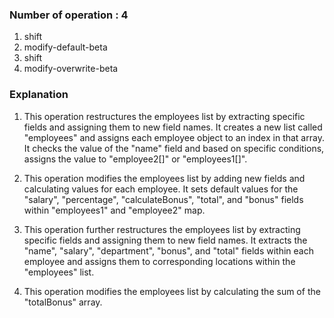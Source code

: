 ### Number of operation : 4
1. shift
2. modify-default-beta
3. shift
4. modify-overwrite-beta

### Explanation
1. This operation restructures the employees list by extracting specific fields and assigning them to new field names. It creates a new list called "employees" and assigns each employee object to an index in that array. It checks the value of the "name" field and based on specific conditions, assigns the value to "employee2[]" or "employees1[]".

2. This operation modifies the employees list by adding new fields and calculating values for each employee. It sets default values for the "salary", "percentage", "calculateBonus", "total", and "bonus" fields within "employees1" and "employee2" map. 

3. This operation further restructures the employees list by extracting specific fields and assigning them to new field names. It extracts the "name", "salary", "department", "bonus", and "total" fields within each employee and assigns them to corresponding locations within the "employees" list.

4. This operation modifies the employees list  by calculating the sum of the "totalBonus" array.